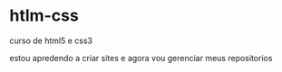 # htlm-css
 curso de html5 e css3

estou apredendo a criar sites e agora vou gerenciar meus repositorios

